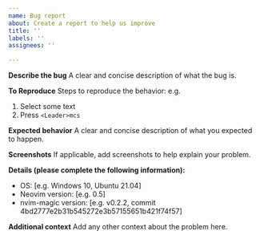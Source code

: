 ```yaml
---
name: Bug report
about: Create a report to help us improve
title: ''
labels: ''
assignees: ''

---
```


**Describe the bug**
A clear and concise description of what the bug is.

**To Reproduce**
Steps to reproduce the behavior:
e.g.
1. Select some text
2. Press `<Leader>mcs`

**Expected behavior**
A clear and concise description of what you expected to happen.

**Screenshots**
If applicable, add screenshots to help explain your problem.

**Details (please complete the following information):**
 - OS: [e.g. Windows 10, Ubuntu 21.04]
 - Neovim version: [e.g. 0.5]
 - nvim-magic version: [e.g. v0.2.2, commit 4bd2777e2b31b545272e3b57155651b421f74f57]

**Additional context**
Add any other context about the problem here.
